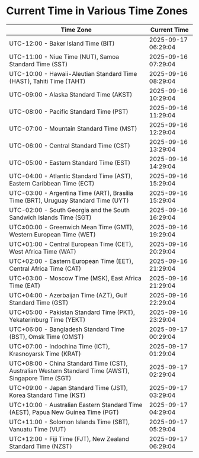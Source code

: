 # Current Time in Various Time Zones

| Time Zone | Current Time |
|-----------|--------------|
| UTC-12:00 - Baker Island Time (BIT) | 2025-09-17 06:29:04 |
| UTC-11:00 - Niue Time (NUT), Samoa Standard Time (SST) | 2025-09-16 07:29:04 |
| UTC-10:00 - Hawaii-Aleutian Standard Time (HAST), Tahiti Time (TAHT) | 2025-09-16 08:29:04 |
| UTC-09:00 - Alaska Standard Time (AKST) | 2025-09-16 10:29:04 |
| UTC-08:00 - Pacific Standard Time (PST) | 2025-09-16 11:29:04 |
| UTC-07:00 - Mountain Standard Time (MST) | 2025-09-16 12:29:04 |
| UTC-06:00 - Central Standard Time (CST) | 2025-09-16 13:29:04 |
| UTC-05:00 - Eastern Standard Time (EST) | 2025-09-16 14:29:04 |
| UTC-04:00 - Atlantic Standard Time (AST), Eastern Caribbean Time (ECT) | 2025-09-16 15:29:04 |
| UTC-03:00 - Argentina Time (ART), Brasília Time (BRT), Uruguay Standard Time (UYT) | 2025-09-16 15:29:04 |
| UTC-02:00 - South Georgia and the South Sandwich Islands Time (SGT) | 2025-09-16 16:29:04 |
| UTC±00:00 - Greenwich Mean Time (GMT), Western European Time (WET) | 2025-09-16 19:29:04 |
| UTC+01:00 - Central European Time (CET), West Africa Time (WAT) | 2025-09-16 20:29:04 |
| UTC+02:00 - Eastern European Time (EET), Central Africa Time (CAT) | 2025-09-16 21:29:04 |
| UTC+03:00 - Moscow Time (MSK), East Africa Time (EAT) | 2025-09-16 21:29:04 |
| UTC+04:00 - Azerbaijan Time (AZT), Gulf Standard Time (GST) | 2025-09-16 22:29:04 |
| UTC+05:00 - Pakistan Standard Time (PKT), Yekaterinburg Time (YEKT) | 2025-09-16 23:29:04 |
| UTC+06:00 - Bangladesh Standard Time (BST), Omsk Time (OMST) | 2025-09-17 00:29:04 |
| UTC+07:00 - Indochina Time (ICT), Krasnoyarsk Time (KRAT) | 2025-09-17 01:29:04 |
| UTC+08:00 - China Standard Time (CST), Australian Western Standard Time (AWST), Singapore Time (SGT) | 2025-09-17 02:29:04 |
| UTC+09:00 - Japan Standard Time (JST), Korea Standard Time (KST) | 2025-09-17 03:29:04 |
| UTC+10:00 - Australian Eastern Standard Time (AEST), Papua New Guinea Time (PGT) | 2025-09-17 04:29:04 |
| UTC+11:00 - Solomon Islands Time (SBT), Vanuatu Time (VUT) | 2025-09-17 05:29:04 |
| UTC+12:00 - Fiji Time (FJT), New Zealand Standard Time (NZST) | 2025-09-17 06:29:04 |
